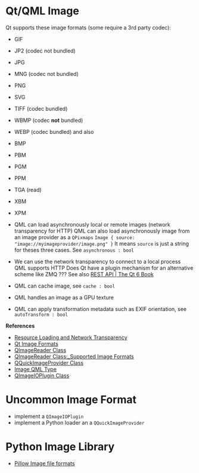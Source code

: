 # Qt/QML Image

Qt supports these image formats (some require a 3rd party codec):
- GIF
- JP2 (codec not bundled)
- JPG
- MNG (codec not bundled)
- PNG
- SVG
- TIFF (codec bundled)
- WBMP (codec **not** bundled)
- WEBP (codec bundled)
and also
- BMP
- PBM
- PGM
- PPM
- TGA (read)
- XBM
- XPM

- QML can load asynchronously local or remote images (network transparency for HTTP)
  QML can also load asynchronously image from an image provider as a `QPixmaps`
  `Image { source: "image://myimageprovider/image.png" }`
  It means `source` is just a string for theses three cases.
  See `asynchronous : bool`
- We can use the network transparency to connect to a local process
  QML supports HTTP
  Does Qt have a plugin mechanism for an alternative scheme like ZMQ ???
  See also [REST API | The Qt 6 Book](https://www.qt.io/product/qt6/qml-book/ch13-networking-rest-api)
- QML can cache image, see `cache : bool`
- QML handles an image as a GPU texture
- QML can apply transformation metadata such as EXIF orientation, see `autoTransform : bool`

**References**
- [Resource Loading and Network Transparency](https://doc.qt.io/qt-6/qtqml-documents-networktransparency.html)
- [Qt Image Formats](https://doc.qt.io/qt-6/qtimageformats-index.html)
- [QImageReader Class](https://doc.qt.io/qt-6/qimagereader.html)
- [QImageReader Class:_Supported Image Formats](https://doc.qt.io/qt-6/qimagereader.html#supportedImageFormats)
- [QQuickImageProvider Class](https://doc.qt.io/qt-6/qquickimageprovider.html)
- [Image QML Type](https://doc.qt.io/qt-6/qml-qtquick-image.html)
- [QImageIOPlugin Class](https://doc.qt.io/qt-6/qimageioplugin.html)

# Uncommon Image Format

- implement a `QImageIOPlugin`
- implement a Python loader an a `QQuickImageProvider`

# Python Image Library

- [Pillow Image file formats](https://pillow.readthedocs.io/en/stable/handbook/image-file-formats.html)
